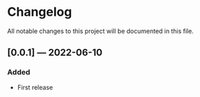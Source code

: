 ﻿# Changelog

All notable changes to this project will be documented in this file.

## [0.0.1] — 2022-06-10

### Added

- First release
